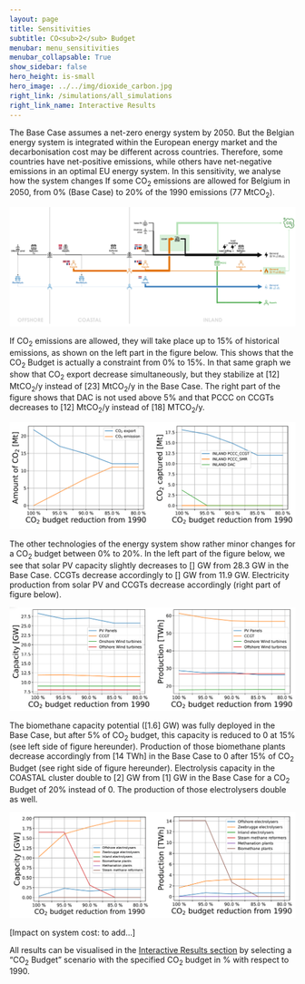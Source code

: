 ```yaml
---
layout: page
title: Sensitivities
subtitle: CO<sub>2</sub> Budget
menubar: menu_sensitivities
menubar_collapsable: True
show_sidebar: false
hero_height: is-small
hero_image: ../../img/dioxide_carbon.jpg
right_link: /simulations/all_simulations
right_link_name: Interactive Results
---
```

The Base Case assumes a net-zero energy system by 2050. But the Belgian energy system is integrated within the European energy market and the decarbonisation cost may be different across countries. Therefore, some countries have net-positive emissions, while others have net-negative emissions in an optimal EU energy system. In this sensitivity, we analyse how the system changes If some CO<sub>2</sub> emissions are allowed for Belgium in 2050, from 0% (Base Case) to 20% of the 1990 emissions (77 MtCO<sub>2</sub>).

![Base case summary](../../img/co2budget.png)

If CO<sub>2</sub> emissions are allowed, they will take place up to 15% of historical emissions, as shown on the left part in the figure below. This shows that the CO<sub>2</sub> Budget is actually a constraint from 0% to 15%. In that same graph we show that CO<sub>2</sub> export decrease simultaneously, but they stabilize at [12] MtCO<sub>2</sub>/y instead of [23] MtCO<sub>2</sub>/y in the Base Case. The right part of the figure shows that DAC is not used above 5% and that PCCC on CCGTs decreases to [12] MtCO<sub>2</sub>/y instead of [18] MTCO<sub>2</sub>/y.

![Evolution CO<sub>2</sub> export](../../img/evol_co2_export.png)

The other technologies of the energy system show rather minor changes for a CO<sub>2</sub> budget between 0% to 20%. In the left part of the figure below, we see that solar PV capacity slightly decreases to [] GW from 28.3 GW in the Base Case. CCGTs decrease accordingly to [] GW from 11.9 GW. Electricity production from solar PV and CCGTs decrease accordingly (right part of figure below).

![Impact of CO<sub>2</sub> reduction on electricity](../../img/impact_co2_red.png)

The biomethane capacity potential ([1.6] GW) was fully deployed in the Base Case, but after 5% of CO<sub>2</sub> budget, this capacity is reduced to 0 at 15% (see left side of figure hereunder). Production of those biomethane plants decrease accordingly from [14 TWh] in the Base Case to 0 after 15% of CO<sub>2</sub> Budget (see right side of figure hereunder). Electrolysis capacity in the COASTAL cluster double to [2] GW from [1] GW in the Base Case for a CO<sub>2</sub> Budget of 20% instead of 0. The production of those electrolysers double as well.

![Impact of CO<sub>2</sub> reduction on molecules](../../img/impact_co2_red_2.png)

[Impact on system cost: to add…]

All results can be visualised in the [Interactive Results section](../all_simulations) by selecting a “CO<sub>2</sub> Budget” scenario with the specified CO<sub>2</sub> budget in % with respect to 1990.